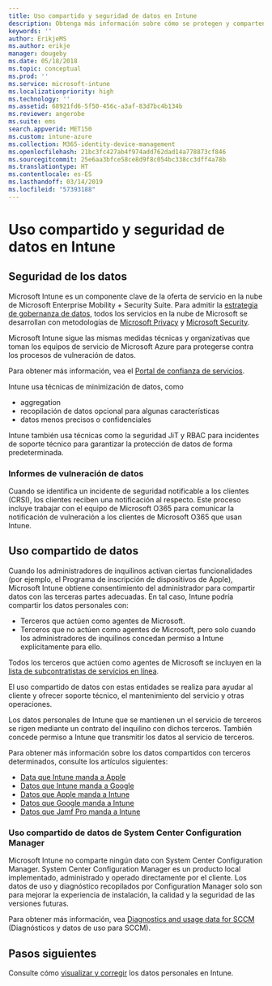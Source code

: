 ```yaml
---
title: Uso compartido y seguridad de datos en Intune
description: Obtenga más información sobre cómo se protegen y comparten los datos personales en Intune.
keywords: ''
author: ErikjeMS
ms.author: erikje
manager: dougeby
ms.date: 05/18/2018
ms.topic: conceptual
ms.prod: ''
ms.service: microsoft-intune
ms.localizationpriority: high
ms.technology: ''
ms.assetid: 68921fd6-5f50-456c-a3af-83d7bc4b134b
ms.reviewer: angerobe
ms.suite: ems
search.appverid: MET150
ms.custom: intune-azure
ms.collection: M365-identity-device-management
ms.openlocfilehash: 21bc3fc427ab4f974add762dad14a778873cf846
ms.sourcegitcommit: 25e6aa3bfce58ce8d9f8c054bc338cc3dff4a78b
ms.translationtype: HT
ms.contentlocale: es-ES
ms.lasthandoff: 03/14/2019
ms.locfileid: "57393188"
---
```

# <a name="data-security-and-sharing-in-intune"></a>Uso compartido y seguridad de datos en Intune


## <a name="data-security"></a>Seguridad de los datos

Microsoft Intune es un componente clave de la oferta de servicio en la nube de Microsoft Enterprise Mobility + Security Suite. Para admitir la [estrategia de gobernanza de datos](https://www.microsoft.com/en-us/TrustCenter/Security/default.aspx), todos los servicios en la nube de Microsoft se desarrollan con metodologías de [Microsoft Privacy](https://www.microsoft.com/en-us/trustcenter/privacy) y [Microsoft Security](https://www.microsoft.com/en-us/trustcenter/security/).  

Microsoft Intune sigue las mismas medidas técnicas y organizativas que toman los equipos de servicio de Microsoft Azure para protegerse contra los procesos de vulneración de datos.

Para obtener más información, vea el [Portal de confianza de servicios](https://www.microsoft.com/en-us/TrustCenter/stp).

Intune usa técnicas de minimización de datos, como

- aggregation
- recopilación de datos opcional para algunas características
- datos menos precisos o confidenciales

Intune también usa técnicas como la seguridad JiT y RBAC para incidentes de soporte técnico para garantizar la protección de datos de forma predeterminada. 

### <a name="data-breach-reporting"></a>Informes de vulneración de datos

Cuando se identifica un incidente de seguridad notificable a los clientes (CRSI), los clientes reciben una notificación al respecto. Este proceso incluye trabajar con el equipo de Microsoft O365 para comunicar la notificación de vulneración a los clientes de Microsoft O365 que usan Intune.

## <a name="data-sharing"></a>Uso compartido de datos

Cuando los administradores de inquilinos activan ciertas funcionalidades (por ejemplo, el Programa de inscripción de dispositivos de Apple), Microsoft Intune obtiene consentimiento del administrador para compartir datos con las terceras partes adecuadas. En tal caso, Intune podría compartir los datos personales con:

- Terceros que actúen como agentes de Microsoft.
- Terceros que no actúen como agentes de Microsoft, pero solo cuando los administradores de inquilinos concedan permiso a Intune explícitamente para ello.

Todos los terceros que actúen como agentes de Microsoft se incluyen en la [lista de subcontratistas de servicios en línea](https://aka.ms/Online_Serv_Subcontractor_List).

El uso compartido de datos con estas entidades se realiza para ayudar al cliente y ofrecer soporte técnico, el mantenimiento del servicio y otras operaciones.

Los datos personales de Intune que se mantienen un el servicio de terceros se rigen mediante un contrato del inquilino con dichos terceros. También concede permiso a Intune que transmitir los datos al servicio de terceros.  

Para obtener más información sobre los datos compartidos con terceros determinados, consulte los artículos siguientes:
- [Data que Intune manda a Apple](data-intune-sends-to-apple.md)
- [Datos que Intune manda a Google](data-intune-sends-to-google.md)
- [Datos que Apple manda a Intune](data-apple-sends-to-intune.md)
- [Datos que Google manda a Intune](data-google-sends-to-intune.md)
- [Datos que Jamf Pro manda a Intune](data-jamf-sends-to-intune.md)

### <a name="system-center-configuration-manager-data-sharing"></a>Uso compartido de datos de System Center Configuration Manager

Microsoft Intune no comparte ningún dato con System Center Configuration Manager. System Center Configuration Manager es un producto local implementado, administrado y operado directamente por el cliente. Los datos de uso y diagnóstico recopilados por Configuration Manager solo son para mejorar la experiencia de instalación, la calidad y la seguridad de las versiones futuras.

Para obtener más información, vea [Diagnostics and usage data for SCCM](https://docs.microsoft.com/sccm/core/plan-design/diagnostics/diagnostics-and-usage-data.md) (Diagnósticos y datos de uso para SCCM). 


## <a name="next-steps"></a>Pasos siguientes

Consulte cómo [visualizar y corregir](privacy-data-view-correct.md) los datos personales en Intune.
